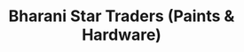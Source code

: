 ---
title: "Bharani Star Traders (Paints & Hardware)"
url: /kattachira/bharani-star-traders-paints-and-hardware/
shop: hardware
---